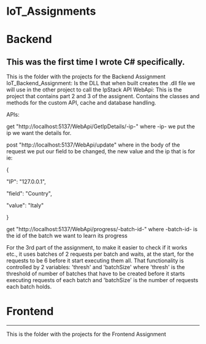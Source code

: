 # IoT_Assignments
 
# Backend
This was the first time I wrote C# specifically.
-------------------------------------------
This is the folder with the projects for the Backend Assignment
IoT_Backend_Assignment: Is the DLL that when built creates the .dll file we will use in the other project to call the IpStack API
WebApi: This is the project that contains part 2 and 3 of the assignent. Contains the classes and methods for the custom API, cache and database handling.

APIs:

get "http://localhost:5137/WebApi/GetIpDetails/-ip-" where -ip- we put the ip we want the details for.

post "http://localhost:5137/WebApi/update" where in the body of the request we put our field to be changed, the new value and the ip that is for ie:

{

  "IP": "127.0.0.1",
  
  "field": "Country",
  
  "value": "Italy"
  
}

get "http://localhost:5137/WebApi/progress/-batch-id-" where -batch-id- is the id of the batch we want to learn its progress

For the 3rd part of the assignment, to make it easier to check if it works etc., it uses batches of 2 requests per batch and waits, at the start, for the requests to be 6 before it start executing them all. That functionality is controlled by 2 variables: 'thresh' and 'batchSize' where 'thresh' is the threshold of number of batches that have to be created before it starts executing requests of each batch and 'batchSize' is the number of requests each batch holds.


# Frontend
-------------------------------------------
This is the folder with the projects for the Frontend Assignment
